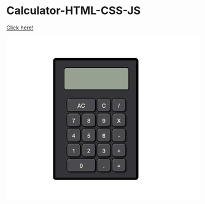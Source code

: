 # Calculator-HTML-CSS-JS

[Click here!](https://emreozturanli.github.io/Calculator-HTML-CSS-JS/)


![gif](https://github.com/emreozturanli/Calculator-HTML-CSS-JS/blob/master/calculator.gif)
